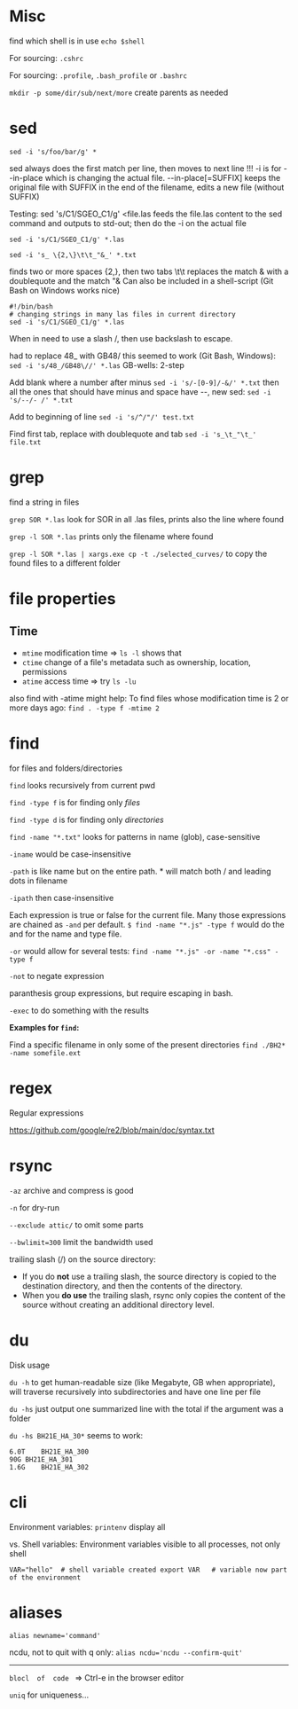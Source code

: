 # Misc

find which shell is in use `echo $shell`

For sourcing: `.cshrc`

For sourcing: `.profile`, `.bash_profile` or `.bashrc`

`mkdir -p some/dir/sub/next/more` create parents as needed

# sed

`sed -i 's/foo/bar/g' *`

sed always does the first match per line, then moves to next line
!!! -i is for --in-place which is changing the actual file. --in-place[=SUFFIX] keeps the original file with SUFFIX in the end of the filename, edits a new file (without SUFFIX)

Testing: sed 's/C1/SGEO_C1/g' <file.las feeds the file.las content to the sed command and outputs to std-out; then do the -i on the actual file

`sed -i 's/C1/SGEO_C1/g' *.las`

`sed -i 's_ \{2,\}\t\t_"&_' *.txt`

finds two or more spaces {2,}, then two tabs \t\t
replaces the match & with a doublequote and the match "&
Can also be included in a shell-script (Git Bash on Windows works nice)

```
#!/bin/bash
# changing strings in many las files in current directory
sed -i 's/C1/SGEO_C1/g' *.las
```
When in need to use a slash /, then use backslash to escape.

had to replace 48_ with GB48/
this seemed to work (Git Bash, Windows): `sed -i 's/48_/GB48\//' *.las`
GB-wells: 2-step

Add blank where a number after minus
`sed -i 's/-[0-9]/-&/' *.txt`
then all the ones that should have minus and space have --, new sed:
`sed -i 's/--/- /' *.txt`

Add to beginning of line `sed -i 's/^/"/' test.txt`

Find first tab, replace with doublequote and tab `sed -i 's_\t_"\t_' file.txt`

# grep 

find a string in files

`grep SOR *.las` look for SOR in all .las files, prints also the line where found

`grep -l SOR *.las` prints only the filename where found

`grep -l SOR *.las | xargs.exe cp -t ./selected_curves/` to copy the found files to a different folder

# file properties
## Time
* `mtime` modification time => `ls -l` shows that
* `ctime` change of a file's metadata such as ownership, location, permissions
* `atime` access time => try `ls -lu`

also find with -atime might help: To find files whose modification time is 2 or more days ago: `find . -type f -mtime 2`

# find

for files and folders/directories

`find` looks recursively from current pwd

`find -type f` is for finding only *files*

`find -type d` is for finding only *directories*

`find -name "*.txt"` looks for patterns in name (glob), case-sensitive

`-iname` would be case-insensitive

`-path` is like name but on the entire path. * will match both / and leading dots in filename

`-ipath` then case-insensitive

Each expression is true or false for the current file. Many those expressions are chained as `-and` per default. `$ find -name "*.js" -type f` would do the and for the name and type file.

`-or` would allow for several tests: `find -name "*.js" -or -name "*.css" -type f`

`-not` to negate expression

paranthesis group expressions, but require escaping in bash.

`-exec` to do something with the results

__Examples for `find`:__

Find a specific filename in only some of the present directories `find ./BH2* -name somefile.ext`

# regex

Regular expressions

<https://github.com/google/re2/blob/main/doc/syntax.txt>

# rsync

`-az` archive and compress is good

`-n`  for dry-run

`--exclude attic/` to omit some parts

`--bwlimit=300` limit the bandwidth used

trailing slash (/) on the source directory:
* If you do __not__ use a trailing slash, the source directory is copied to the destination directory, and then the contents of the directory.
* When you __do use__ the trailing slash, rsync only copies the content of the source without creating an additional directory level.

# du
Disk usage

`du -h` to get human-readable size (like Megabyte, GB when appropriate), will traverse recursively into subdirectories and have one line per file

`du -hs` just output one summarized line with the total if the argument was a folder

`du -hs BH21E_HA_30*` seems to work:
```
6.0T	BH21E_HA_300
90G	BH21E_HA_301
1.6G	BH21E_HA_302
```

# cli
Environment variables: `printenv` display all 

vs. Shell variables: Environment variables visible to all processes, not only shell

`VAR="hello"  # shell variable created
export VAR   # variable now part of the environment`

# aliases

`alias newname='command'`

ncdu, not to quit with q only: `alias ncdu='ncdu --confirm-quit'`

------------------------------------------------------------

`blocl 
of 
code
` => Ctrl-e in the browser editor

`uniq` for uniqueness...
